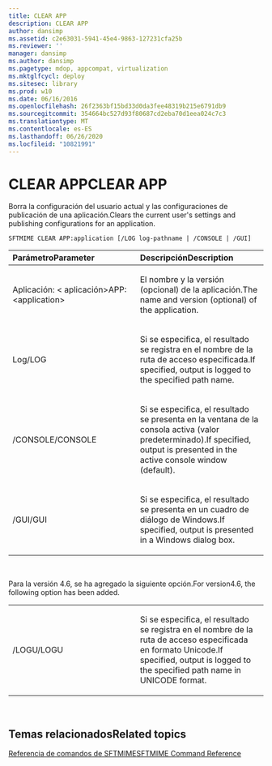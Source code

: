 ```yaml
---
title: CLEAR APP
description: CLEAR APP
author: dansimp
ms.assetid: c2e63031-5941-45e4-9863-127231cfa25b
ms.reviewer: ''
manager: dansimp
ms.author: dansimp
ms.pagetype: mdop, appcompat, virtualization
ms.mktglfcycl: deploy
ms.sitesec: library
ms.prod: w10
ms.date: 06/16/2016
ms.openlocfilehash: 26f2363bf15bd33d0da3fee48319b215e6791db9
ms.sourcegitcommit: 354664bc527d93f80687cd2eba70d1eea024c7c3
ms.translationtype: MT
ms.contentlocale: es-ES
ms.lasthandoff: 06/26/2020
ms.locfileid: "10821991"
---
```

# <span data-ttu-id="ee84e-103">CLEAR APP</span><span class="sxs-lookup"><span data-stu-id="ee84e-103">CLEAR APP</span></span>


<span data-ttu-id="ee84e-104">Borra la configuración del usuario actual y las configuraciones de publicación de una aplicación.</span><span class="sxs-lookup"><span data-stu-id="ee84e-104">Clears the current user's settings and publishing configurations for an application.</span></span>

`SFTMIME CLEAR APP:application [/LOG log-pathname | /CONSOLE | /GUI]`

<table>
<colgroup>
<col width="50%" />
<col width="50%" />
</colgroup>
<thead>
<tr class="header">
<th align="left"><span data-ttu-id="ee84e-105">Parámetro</span><span class="sxs-lookup"><span data-stu-id="ee84e-105">Parameter</span></span></th>
<th align="left"><span data-ttu-id="ee84e-106">Descripción</span><span class="sxs-lookup"><span data-stu-id="ee84e-106">Description</span></span></th>
</tr>
</thead>
<tbody>
<tr class="odd">
<td align="left"><p><span data-ttu-id="ee84e-107">Aplicación: &lt; aplicación&gt;</span><span class="sxs-lookup"><span data-stu-id="ee84e-107">APP:&lt;application&gt;</span></span></p></td>
<td align="left"><p><span data-ttu-id="ee84e-108">El nombre y la versión (opcional) de la aplicación.</span><span class="sxs-lookup"><span data-stu-id="ee84e-108">The name and version (optional) of the application.</span></span></p></td>
</tr>
<tr class="even">
<td align="left"><p><span data-ttu-id="ee84e-109">Log</span><span class="sxs-lookup"><span data-stu-id="ee84e-109">/LOG</span></span></p></td>
<td align="left"><p><span data-ttu-id="ee84e-110">Si se especifica, el resultado se registra en el nombre de la ruta de acceso especificada.</span><span class="sxs-lookup"><span data-stu-id="ee84e-110">If specified, output is logged to the specified path name.</span></span></p></td>
</tr>
<tr class="odd">
<td align="left"><p><span data-ttu-id="ee84e-111">/CONSOLE</span><span class="sxs-lookup"><span data-stu-id="ee84e-111">/CONSOLE</span></span></p></td>
<td align="left"><p><span data-ttu-id="ee84e-112">Si se especifica, el resultado se presenta en la ventana de la consola activa (valor predeterminado).</span><span class="sxs-lookup"><span data-stu-id="ee84e-112">If specified, output is presented in the active console window (default).</span></span></p></td>
</tr>
<tr class="even">
<td align="left"><p><span data-ttu-id="ee84e-113">/GUI</span><span class="sxs-lookup"><span data-stu-id="ee84e-113">/GUI</span></span></p></td>
<td align="left"><p><span data-ttu-id="ee84e-114">Si se especifica, el resultado se presenta en un cuadro de diálogo de Windows.</span><span class="sxs-lookup"><span data-stu-id="ee84e-114">If specified, output is presented in a Windows dialog box.</span></span></p></td>
</tr>
</tbody>
</table>

 

<span data-ttu-id="ee84e-115">Para la versión 4.6, se ha agregado la siguiente opción.</span><span class="sxs-lookup"><span data-stu-id="ee84e-115">For version4.6, the following option has been added.</span></span>

<table>
<colgroup>
<col width="50%" />
<col width="50%" />
</colgroup>
<tbody>
<tr class="odd">
<td align="left"><p><span data-ttu-id="ee84e-116">/LOGU</span><span class="sxs-lookup"><span data-stu-id="ee84e-116">/LOGU</span></span></p></td>
<td align="left"><p><span data-ttu-id="ee84e-117">Si se especifica, el resultado se registra en el nombre de la ruta de acceso especificada en formato Unicode.</span><span class="sxs-lookup"><span data-stu-id="ee84e-117">If specified, output is logged to the specified path name in UNICODE format.</span></span></p></td>
</tr>
</tbody>
</table>

 

## <span data-ttu-id="ee84e-118">Temas relacionados</span><span class="sxs-lookup"><span data-stu-id="ee84e-118">Related topics</span></span>


[<span data-ttu-id="ee84e-119">Referencia de comandos de SFTMIME</span><span class="sxs-lookup"><span data-stu-id="ee84e-119">SFTMIME Command Reference</span></span>](sftmime--command-reference.md)

 

 





